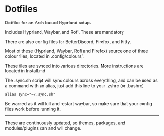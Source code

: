 # Dotfiles
Dotfiles for an Arch based Hyprland setup.

Includes Hyprland, Waybar, and Rofi. These are mandatory

There are also config files for BetterDiscord, Firefox, and Kitty.


Most of these (Hyprland, Waybar, Rofi and Firefox) source one of three colour files, located in .config/colours/.

These files are synced into various directories. More instructions are located in Install.md

The .sync.sh script will sync colours across everything, and can be used as a command with an alias, just add this line to your .zshrc (or .bashrc)

`alias sync="~/.sync.sh"`

Be warned as it will kill and restart waybar, so make sure that your config files work before running it.

_____
These are continuously updated, so themes, packages, and modules/plugins can and will change.
